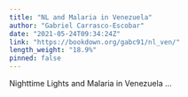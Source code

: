 ```yaml
---
title: "NL and Malaria in Venezuela"
author: "Gabriel Carrasco-Escobar"
date: "2021-05-24T09:34:24Z"
link: "https://bookdown.org/gabc91/nl_ven/"
length_weight: "18.9%"
pinned: false
---
```


Nighttime Lights and Malaria in Venezuela ...
